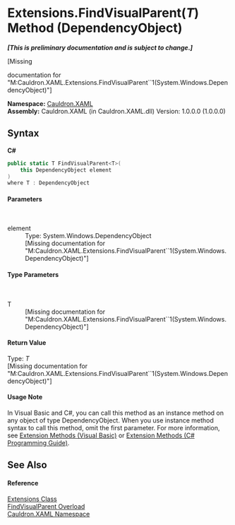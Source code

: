 # Extensions.FindVisualParent(*T*) Method (DependencyObject)
 _**\[This is preliminary documentation and is subject to change.\]**_

\[Missing <summary> documentation for "M:Cauldron.XAML.Extensions.FindVisualParent``1(System.Windows.DependencyObject)"\]

**Namespace:**&nbsp;<a href="N_Cauldron_XAML">Cauldron.XAML</a><br />**Assembly:**&nbsp;Cauldron.XAML (in Cauldron.XAML.dll) Version: 1.0.0.0 (1.0.0.0)

## Syntax

**C#**<br />
``` C#
public static T FindVisualParent<T>(
	this DependencyObject element
)
where T : DependencyObject

```


#### Parameters
&nbsp;<dl><dt>element</dt><dd>Type: System.Windows.DependencyObject<br />\[Missing <param name="element"/> documentation for "M:Cauldron.XAML.Extensions.FindVisualParent``1(System.Windows.DependencyObject)"\]</dd></dl>

#### Type Parameters
&nbsp;<dl><dt>T</dt><dd>\[Missing <typeparam name="T"/> documentation for "M:Cauldron.XAML.Extensions.FindVisualParent``1(System.Windows.DependencyObject)"\]</dd></dl>

#### Return Value
Type: *T*<br />\[Missing <returns> documentation for "M:Cauldron.XAML.Extensions.FindVisualParent``1(System.Windows.DependencyObject)"\]

#### Usage Note
In Visual Basic and C#, you can call this method as an instance method on any object of type DependencyObject. When you use instance method syntax to call this method, omit the first parameter. For more information, see <a href="http://msdn.microsoft.com/en-us/library/bb384936.aspx">Extension Methods (Visual Basic)</a> or <a href="http://msdn.microsoft.com/en-us/library/bb383977.aspx">Extension Methods (C# Programming Guide)</a>.

## See Also


#### Reference
<a href="T_Cauldron_XAML_Extensions">Extensions Class</a><br /><a href="Overload_Cauldron_XAML_Extensions_FindVisualParent">FindVisualParent Overload</a><br /><a href="N_Cauldron_XAML">Cauldron.XAML Namespace</a><br />